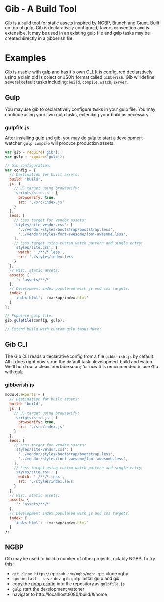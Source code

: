 Gib - A Build Tool
==================

Gib is a build tool for static assets inspired by NGBP, Brunch and Grunt.
Built on top of gulp, Gib is declaratively configured, favors convention and
is extensible.  It may be used in an existing gulp file and gulp tasks may be
created directly in a gibberish file.

# Examples

Gib is usable with gulp and has it's own CLI.  It is configured declaratively
using a plain old js object or JSON format called `gibberish`.  Gib will 
define several default tasks including: `build`, `compile`, `watch`, `server`.

## Gulp

You may use gib to declaratively configure tasks in your gulp file.  You may
continue using your own gulp tasks, extending your build as necessary.

### gulpfile.js

After installing gulp and gib, you may do `gulp` to start a development watcher.
`gulp compile` will produce production assets.

```javascript
var gib = require('gib');
var gulp = require('gulp');

// Gib configuration:
var config = {
  // Destination for built assets:
  build: 'build',
  js: {
    // JS target using browserify:
    'scripts/site.js': {
      browserify: true,
      src: './src/index.js'
    }
  },
  less: {
    // Less target for vendor assets:
    'styles/site-vendor.css': [
      '../vendor/styles/bootstrap/bootstrap.less',
      '../vendor/styles/font-awesome/font-awesome.less',
    ],
    // Less target using custom watch pattern and single entry:
    'styles/site.css': {
      watch: './**/*.less',
      src: './styles/index.less'
    }
  },
  // Misc. static assets:
  assets: {
    '': 'assets/**/*'
  },
  // Development index populated with js and css targets:
  index: {
    'index.html': ./markup/index.html'
  }
};

// Populate gulp file:
gib.gulpfile(config, gulp);

// Extend build with custom gulp tasks here:

```

## Gib CLI

The Gib CLI reads a declarative config from a file `gibberish.js` by default.
All it does right now is run the default task: development build and watch.
We'll build out a clean interface soon; for now it is recommended to use Gib 
with gulp.

### gibberish.js

```javascript
module.exports = {
  // Destination for built assets:
  build: 'build',
  js: {
    // JS target using browserify:
    'scripts/site.js': {
      browserify: true,
      src: './src/index.js'
    }
  },
  less: {
    // Less target for vendor assets:
    'styles/site-vendor.css': [
      '../vendor/styles/bootstrap/bootstrap.less',
      '../vendor/styles/font-awesome/font-awesome.less',
    ],
    // Less target using custom watch pattern and single entry:
    'styles/site.css': {
      watch: './**/*.less',
      src: './styles/index.less'
    }
  },
  // Misc. static assets:
  assets: {
    '': 'assets/**/*'
  },
  // Development index populated with js and css targets:
  index: {
    'index.html': ./markup/index.html'
  }
};
```

## NGBP

Gib may be used to build a number of other projects, notably NGBP.  To try
this:

* `git clone https://github.com/ngbp/ngbp.git` clone ngbp
* `npm install --save-dev gib gulp` install gulp and gib
* copy the [ngbp config](https://github.com/HumbleSoftware/gib/blob/master/examples/ngbp-gulpfile.js) into the repository as `gulpfile.js`
* `gulp` start the development watcher
* navigate to http://localhost:8080/build/#/home


